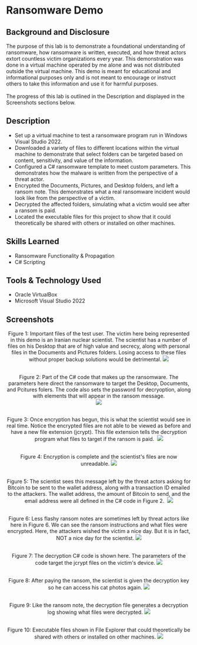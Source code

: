 # Ransomware Demo

## Background and Disclosure
The purpose of this lab is to demonstrate a foundational understanding of ransomware, how ransomware is written, executed, and how threat actors extort countless victim organizations every year. This demonstration was done in a virtual machine operated by me alone and was not distributed outside the virtual machine. This demo is meant for educational and informational purposes only and is not meant to encourage or instruct others to take this information and use it for harmful purposes.<br />
<br />
The progress of this lab is outlined in the Description and displayed in the Screenshots sections below.

## Description
- Set up a virtual machine to test a ransomware program run in Windows Visual Studio 2022.
- Downloaded a variety of files to different locations within the virtual machine to demonstrate that select folders can be targeted based on content, sensitivity, and value of the information.
- Configured a C# ransomware template to meet custom parameters. This demonstrates how the malware is written from the perspective of a threat actor.
- Encrypted the Documents, Pictures, and Desktop folders, and left a ransom note. This demonstrates what a real ransomware incident would look like from the perspective of a victim.
- Decrypted the affected folders, simulating what a victim would see after a ransom is paid.
- Located the executable files for this project to show that it could theoretically be shared with others or installed on other machines.

## Skills Learned
- Ransomware Functionality & Propagation
- C# Scripting

## Tools & Technology Used
- Oracle VirtualBox
- Microsoft Visual Studio 2022

## Screenshots

<p align="center">
Figure 1: Important files of the test user. The victim here being represented in this demo is an Iranian nuclear scientist. The scientist has a number of files on his Desktop that are of high value and secrecy, along with personal files in the Documents and Pictures folders. Losing access to these files without proper backup solutions would be detrimental.
<img src="https://github.com/bryanotoole/Project-Pictures/blob/main/Files%20Before%20Encryption.PNG"/> <br />
<br />
<p align="center">
Figure 2: Part of the C# code that makes up the ransomware. The parameters here direct the ransomware to target the Desktop, Documents, and Pcitures folers. The code also sets the password for decryoption, along with elements that will appear in the ransom message. <br/>
<img src="https://github.com/bryanotoole/Project-Pictures/blob/main/Ransomware%20C%23%20Code.PNG"/> <br />
<br />
<p align="center">
Figure 3: Once encryption has begun, this is what the scientist would see in real time. Notice the encrypted files are not able to be viewed as before and have a new file extension (jcrypt). This file extension tells the decryption program what files to target if the ransom is paid.  
<img src="https://github.com/bryanotoole/Project-Pictures/blob/main/Encryption%20In%20Progress.PNG"/> <br />
<br />
<p align="center">
Figure 4: Encryption is complete and the scientist's files are now unreadable. 
<img src="https://github.com/bryanotoole/Project-Pictures/blob/main/Encryption%20Complete.PNG"/> <br />
<br />
<p align="center">
Figure 5: The scientist sees this message left by the threat actors asking for Bitcoin to be sent to the wallet address, along with a transaction ID emailed to the attackers. The wallet address, the amount of Bitcoin to send, and the email address were all defined in the C# code in Figure 2. 
<img src="https://github.com/bryanotoole/Project-Pictures/blob/main/Ransom%20Message.PNG"/> <br />
<br />
<p align="center">
Figure 6: Less flashy ransom notes are sometimes left by threat actors like here in Figure 6. We can see the ransom instructions and what files were encrypted. Here, the attackers wished the victim a nice day. But it is in fact, NOT a nice day for the scientist.
<img src="https://github.com/bryanotoole/Project-Pictures/blob/main/Ransom%20Note%20Left%20On%20Desktop.PNG"/> <br />
<br />
<p align="center">
Figure 7: The decryption C# code is shown here. The parameters of the code target the jcrypt files on the victim's device.
<img src="https://github.com/bryanotoole/Project-Pictures/blob/main/Decryption%20C%23%20Code.PNG"/> <br />
<br />
<p align="center">
Figure 8: After paying the ransom, the scientist is given the decryption key so he can access his cat photos again.
<img src="https://github.com/bryanotoole/Project-Pictures/blob/main/Files%20Decrypted.PNG"/> <br />
<br />
<p align="center">
Figure 9: Like the ransom note, the decryption file generates a decryption log showing what files were decrypted.
<img src="https://github.com/bryanotoole/Project-Pictures/blob/main/Decryption%20Log.PNG"/> <br />
<br />
<p align="center">
Figure 10: Executable files shown in File Explorer that could theoretically be shared with others or installed on other machines.
<img src="https://github.com/bryanotoole/Project-Pictures/blob/main/Encrypter%20%26%20Decrypter%20Folders%20In%20Safe%20Area.PNG"/> <br />
<br />
